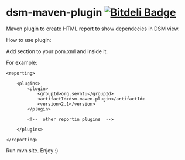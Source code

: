 # dsm-maven-plugin [![Bitdeli Badge](https://d2weczhvl823v0.cloudfront.net/sevntu-checkstyle/dsm-maven-plugin/trend.png)](https://bitdeli.com/free "Bitdeli Badge")


Maven plugin to create HTML report to show dependecies in DSM view.


How to use plugin:

Add <reporting> section to your pom.xml and <plugin> inside it.

For example:

    <reporting>
    
        <plugins>
            <plugin>
                <groupId>org.sevntu</groupId>
                <artifactId>dsm-maven-plugin</artifactId>
                <version>2.1</version>
            </plugin>

            <!--  other reportin plugins  -->

        </plugins>

    </reporting>
    
Run mvn site. Enjoy :)
